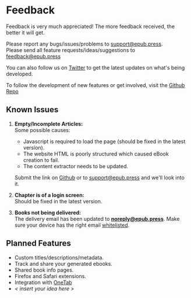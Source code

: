 # Feedback
Feedback is very much appreciated! The more feedback received, the better it will get.

Please report any bugs/issues/problems to [support@epub.press](mailto:support@epub.press).  
Please send all feature requests/ideas/suggestions to [feedback@epub.press](mailto:feedback@epub.press)

You can also follow us on [Twitter](https://twitter.com/Epub_Press) to get the latest updates on what's being developed.

To follow the development of new features or get involved, visit the [Github Repo](https://github.com/haroldtreen/epub-press-chrome)

## Known Issues
1. **Empty/Incomplete Articles:**  
Some possible causes:  
   - Javascript is required to load the page (should be fixed in the latest version).
   - The website HTML is poorly structured which caused eBook creation to fail.
   - The content extractor needs to be updated.

   Submit the link on [Github](https://github.com/haroldtreen/epub-press-chrome/issues/1) or to [support@epub.press](mailto:support@epub.press) and we'll look into it.

1. **Chapter is of a login screen:**  
Should be fixed in the latest version.

1. **Books not being delivered:**  
The delivery email has been updated to **noreply@epub.press**. Make sure your device has the right email [whitelisted](#email). 


## Planned Features
- Custom titles/descriptions/metadata.
- Track and share your generated ebooks.
- Shared book info pages.
- Firefox and Safari extensions.
- Integration with [OneTab](https://chrome.google.com/webstore/detail/onetab/chphlpgkkbolifaimnlloiipkdnihall?hl=en)
- *< insert your idea here >*
